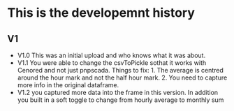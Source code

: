 # This is the developemnt history

## V1
- V1.0 This was an initial upload and who knows what it was about.
- V1.1 You were able to change the csvToPickle sothat it works with Cenored and not just pnpscada. Things to fix: 1. The average is centred around the hour mark and not the half hour mark. 2. You need to capture more info in the original dataframe.
- V1.2 you captured more data into the frame in this version. In addition you built in a soft toggle to change from hourly average to monthly sum